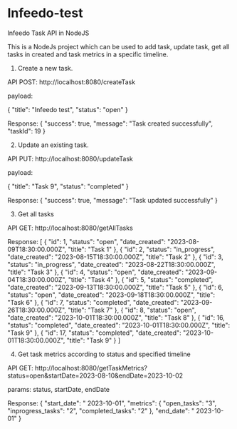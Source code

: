 # Infeedo-test
Infeedo Task API in NodeJS

This is a NodeJs project which can be used to add task, update task, get all tasks in created and task metrics in a specific timeline.

1) Create a new task.

API POST: http://localhost:8080/createTask

payload: 

{
    "title": "Infeedo test",
    "status": "open"
}

Response:
{
    "success": true,
    "message": "Task created successfully",
    "taskId": 19
}

2) Update an existing task.

API PUT: http://localhost:8080/updateTask

payload:

{
    "title": "Task 9",
    "status": "completed"
}

Response:
{
    "success": true,
    "message": "Task updated successfully"
}

3) Get all tasks

API GET: http://localhost:8080/getAllTasks

Response:
[
    {
        "id": 1,
        "status": "open",
        "date_created": "2023-08-09T18:30:00.000Z",
        "title": "Task 1"
    },
    {
        "id": 2,
        "status": "in_progress",
        "date_created": "2023-08-15T18:30:00.000Z",
        "title": "Task 2"
    },
    {
        "id": 3,
        "status": "in_progress",
        "date_created": "2023-08-22T18:30:00.000Z",
        "title": "Task 3"
    },
    {
        "id": 4,
        "status": "open",
        "date_created": "2023-09-04T18:30:00.000Z",
        "title": "Task 4"
    },
    {
        "id": 5,
        "status": "completed",
        "date_created": "2023-09-13T18:30:00.000Z",
        "title": "Task 5"
    },
    {
        "id": 6,
        "status": "open",
        "date_created": "2023-09-18T18:30:00.000Z",
        "title": "Task 6"
    },
    {
        "id": 7,
        "status": "completed",
        "date_created": "2023-09-26T18:30:00.000Z",
        "title": "Task 7"
    },
    {
        "id": 8,
        "status": "open",
        "date_created": "2023-10-01T18:30:00.000Z",
        "title": "Task 8"
    },
    {
        "id": 16,
        "status": "completed",
        "date_created": "2023-10-01T18:30:00.000Z",
        "title": "Task 9"
    },
    {
        "id": 17,
        "status": "completed",
        "date_created": "2023-10-01T18:30:00.000Z",
        "title": "Task 9"
    }
]

4) Get task metrics according to status and specified timeline

API GET: http://localhost:8080/getTaskMetrics?status=open&startDate=2023-08-10&endDate=2023-10-02

params: status, startDate, endDate

Response:
{
    "start_date": " 2023-10-01",
    "metrics": {
        "open_tasks": "3",
        "inprogress_tasks": "2",
        "completed_tasks": "2"
    },
    "end_date": " 2023-10-01"
}
